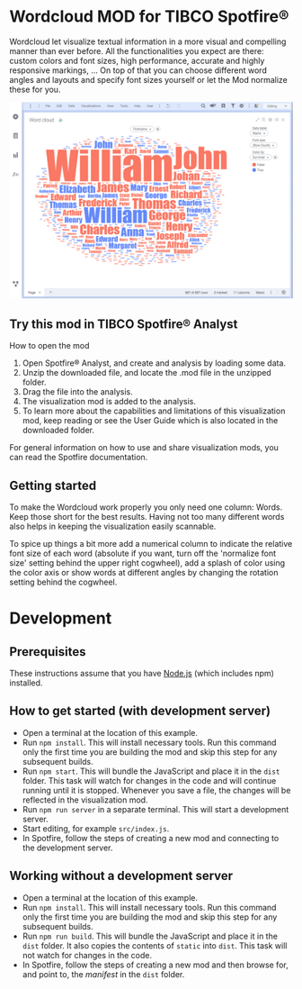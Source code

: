 # Wordcloud MOD for TIBCO Spotfire®
Wordcloud let visualize textual information in a more visual and compelling manner than ever before. All the functionalities you expect are there: custom colors and font sizes, high performance, accurate and highly responsive markings, ... On top of that you can choose different word angles and layouts and specify font sizes yourself or let the Mod normalize these for you. 

![Wordcloud MOD screenshot](screenshot.png)

## Try this mod in TIBCO Spotfire® Analyst
How to open the mod

1. Open Spotfire® Analyst, and create and analysis by loading some data.
2. Unzip the downloaded file, and locate the .mod file in the unzipped folder.
3. Drag the file into the analysis.
4. The visualization mod is added to the analysis.
5. To learn more about the capabilities and limitations of this visualization mod, keep reading or see the User Guide which is also located in the downloaded folder.

For general information on how to use and share visualization mods, you can read the Spotfire documentation.

## Getting started
To make the Wordcloud work properly you only need one column: Words. Keep those short for the best results. Having not too many different words also helps in keeping the visualization easily scannable.

To spice up things a bit more add a numerical column to indicate the relative font size of each word (absolute if you want, turn off the 'normalize font size' setting behind the upper right cogwheel), add a splash of color using the color axis or show words at different angles by changing the rotation setting behind the cogwheel.

# Development
## Prerequisites
These instructions assume that you have [Node.js](https://nodejs.org/en/) (which includes npm) installed.

## How to get started (with development server)
- Open a terminal at the location of this example.
- Run `npm install`. This will install necessary tools. Run this command only the first time you are building the mod and skip this step for any subsequent builds.
- Run `npm start`. This will bundle the JavaScript and place it in the `dist` folder. This task will watch for changes in the code and will continue running until it is stopped. Whenever you save a file, the changes will be reflected in the visualization mod.
- Run `npm run server` in a separate terminal. This will start a development server.
- Start editing, for example `src/index.js`.
- In Spotfire, follow the steps of creating a new mod and connecting to the development server.

## Working without a development server
- Open a terminal at the location of this example.
- Run `npm install`. This will install necessary tools. Run this command only the first time you are building the mod and skip this step for any subsequent builds.
- Run `npm run build`. This will bundle the JavaScript and place it in the `dist` folder. It also copies the contents of `static` into `dist`. This task will not watch for changes in the code.
- In Spotfire, follow the steps of creating a new mod and then browse for, and point to, the _manifest_ in the `dist` folder.
  